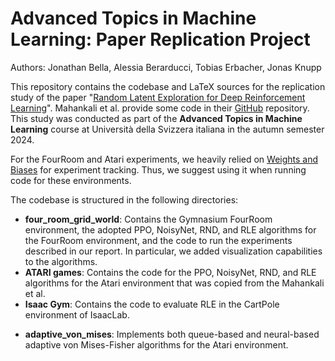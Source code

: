 # Advanced Topics in Machine Learning: Paper Replication Project
Authors: Jonathan Bella, Alessia Berarducci, Tobias Erbacher, Jonas Knupp

This repository contains the codebase and LaTeX sources for the replication study of the paper "[Random Latent Exploration for Deep Reinforcement Learning](https://arxiv.org/pdf/2407.13755)". Mahankali et al. provide some code in their [GitHub](https://github.com/Improbable-AI/random-latent-exploration) repository. This study was conducted as part of the **Advanced Topics in Machine Learning** course at Università della Svizzera italiana in the autumn semester 2024.

For the FourRoom and Atari experiments, we heavily relied on [Weights and Biases](https://wandb.ai/) for experiment tracking. Thus, we suggest using it when running code for these environments.

The codebase is structured in the following directories:
* **four_room_grid_world**: Contains the Gymnasium FourRoom environment, the adopted PPO, NoisyNet, RND, and RLE algorithms for the FourRoom environment, and the code to run the experiments described in our report. In particular, we added visualization capabilities to the algorithms.
* **ATARI games**: Contains the code for the PPO, NoisyNet, RND, and RLE algorithms for the Atari environment that was copied from the Mahankali et al.
* **Isaac Gym**: Contains the code to evaluate RLE in the CartPole environment of IsaacLab. 
- **adaptive_von_mises**: Implements both queue-based and neural-based adaptive von Mises-Fisher algorithms for the Atari environment.
